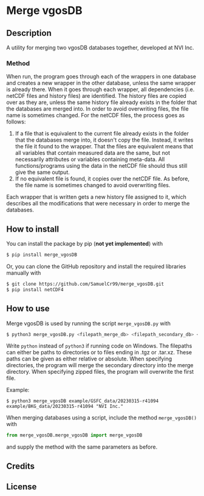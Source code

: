 # Merge vgosDB 

## Description

A utility for merging two vgosDB databases together, developed at NVI Inc.

### Method

When run, the program goes through each of the wrappers in one database and creates a new wrapper in the other database, unless the same wrapper is already there. When it goes through each wrapper, all dependencies (i.e. netCDF files and history files) are identified. The history files are copied over as they are, unless the same history file already exists in the folder that the databases are merged into. In order to avoid overwriting files, the file name is sometimes changed. For the netCDF files, the process goes as follows:

1. If a file that is equivalent to the current file already exists in the folder that the databases merge into, it doesn't copy the file. Instead, it writes the file it found to the wrapper. That the files are equivalent means that all variables that contain measured data are the same, but not necessarily attributes or variables containing meta-data. All functions/programs using the data in the netCDF file should thus still give the same output.
2. If no equivalent file is found, it copies over the netCDF file. As before, the file name is sometimes changed to avoid overwriting files.

Each wrapper that is written gets a new history file assigned to it, which describes all the modifications that were necessary in order to merge the databases.

## How to install

You can install the package by pip (__not yet implemented__) with

```bash
$ pip install merge_vgosDB
```

Or, you can clone the GitHub repository and install the required libraries manually with

```bash
$ git clone https://github.com/SamuelCr99/merge_vgosDB.git
$ pip install netCDF4
```

## How to use

Merge vgosDB is used by running the script `merge_vgosDB.py` with

```bash
$ python3 merge_vgosDB.py <filepath_merge_db> <filepath_secondary_db> <name_executer>
```

Write `python` instead of `python3` if running code on Windows. The filepaths can either be paths to directories or to files ending in .tgz or .tar.xz. These paths can be given as either relative or absolute. When specifying directories, the program will merge the secondary directory into the merge directory. When specifying zipped files, the program will overwrite the first file.

Example: 
```
$ python3 merge_vgosDB example/GSFC_data/20230315-r41094 example/BKG_data/20230315-r41094 "NVI Inc."
```

When merging databases using a script, include the method `merge_vgosDB()` with

```python
from merge_vgosDB.merge_vgosDB import merge_vgosDB
```

and supply the method with the same parameters as before.

## Credits


## License